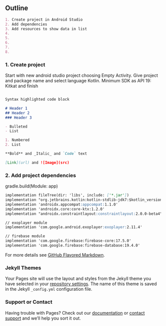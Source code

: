 ## Outline
```markdown
1. Create project in Android Studio
2. Add dependencies
3. Add resources to show data in list
4. 
5. 
6. 
7. 
8. 
```

### 1. Create project
Start with new android studio project choosing Empty Activity.
Give project and package name and select language Kotlin.
Minimum SDK as API 19: Kitkat and finish

```markdown

Syntax highlighted code block

# Header 1
## Header 2
### Header 3

- Bulleted
- List

1. Numbered
2. List

**Bold** and _Italic_ and `Code` text

[Link](url) and ![Image](src)
```

### 2. Add project dependencies
gradle.build(Module: app)

```markdown
implementation fileTree(dir: 'libs', include: ['*.jar'])
implementation "org.jetbrains.kotlin:kotlin-stdlib-jdk7:$kotlin_version"
implementation 'androidx.appcompat:appcompat:1.1.0'
implementation 'androidx.core:core-ktx:1.2.0'
implementation "androidx.constraintlayout:constraintlayout:2.0.0-beta4"

// exoplayer module
implementation 'com.google.android.exoplayer:exoplayer:2.11.4'

// firebase module
implementation 'com.google.firebase:firebase-core:17.5.0'
implementation 'com.google.firebase:firebase-database:19.4.0'
```

For more details see [GitHub Flavored Markdown](https://guides.github.com/features/mastering-markdown/).

### Jekyll Themes

Your Pages site will use the layout and styles from the Jekyll theme you have selected in your [repository settings](https://github.com/ramms11/kotlin-live-chat/settings). The name of this theme is saved in the Jekyll `_config.yml` configuration file.

### Support or Contact

Having trouble with Pages? Check out our [documentation](https://docs.github.com/categories/github-pages-basics/) or [contact support](https://github.com/contact) and we’ll help you sort it out.
